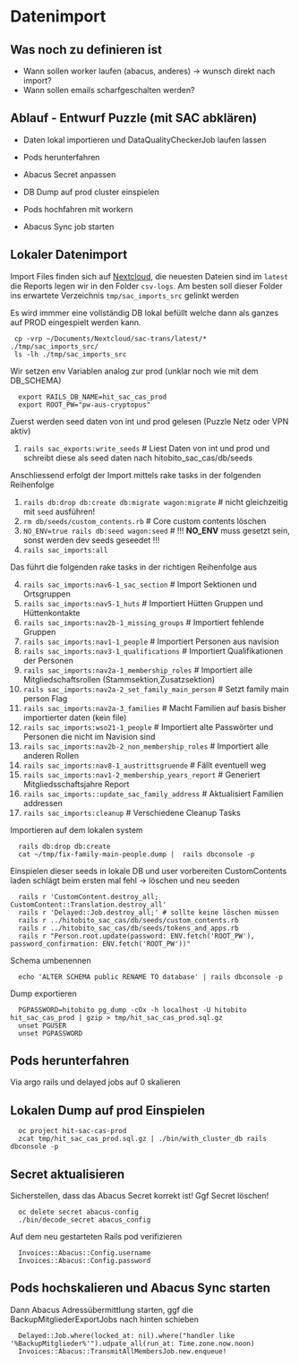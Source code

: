# Datenimport

## Was noch zu definieren ist

- Wann sollen worker laufen (abacus, anderes) -> wunsch direkt nach import?
- Wann sollen emails scharfgeschalten werden?

## Ablauf - Entwurf Puzzle (mit SAC abklären)

- Daten lokal importieren und DataQualityCheckerJob laufen lassen

- Pods herunterfahren
- Abacus Secret anpassen
- DB Dump auf prod cluster einspielen
- Pods hochfahren mit workern
- Abacus Sync job starten

## Lokaler Datenimport

Import Files finden sich auf [Nextcloud](https://files.puzzle.ch/apps/files/files/7246438?dir=/sac-trans), die neuesten Dateien sind im `latest` die
Reports legen wir in den Folder `csv-logs`. Am besten soll dieser Folder ins erwartete Verzeichnis `tmp/sac_imports_src` gelinkt werden

Es wird immmer eine vollständig DB lokal befüllt welche dann als ganzes auf PROD eingespielt werden kann.

```
 cp -vrp ~/Documents/Nextcloud/sac-trans/latest/* ./tmp/sac_imports_src/
 ls -lh ./tmp/sac_imports_src

```

Wir setzen env Variablen analog zur prod (unklar noch wie mit dem DB_SCHEMA)

```
  export RAILS_DB_NAME=hit_sac_cas_prod
  export ROOT_PW="pw-aus-cryptopus"
```

Zuerst werden seed daten von int und prod gelesen (Puzzle Netz oder VPN aktiv)

1. `rails sac_exports:write_seeds` # Liest Daten von int und prod und schreibt diese als seed daten nach hitobito_sac_cas/db/seeds

Anschliessend erfolgt der Import mittels rake tasks in der folgenden Reihenfolge

1. `rails db:drop db:create db:migrate wagon:migrate` # nicht gleichzeitig mit `seed` ausführen!
2. `rm db/seeds/custom_contents.rb` # Core custom contents löschen
3. `NO_ENV=true rails db:seed wagon:seed` # !!! **NO_ENV** muss gesetzt sein, sonst werden dev seeds geseedet !!!
4. `rails sac_imports:all`

Das führt die folgenden rake tasks in der richtigen Reihenfolge aus

4. `rails sac_imports:nav6-1_sac_section` # Import Sektionen und Ortsgruppen
5. `rails sac_imports:nav5-1_huts` # Importiert Hütten Gruppen und Hüttenkontakte
6. `rails sac_imports:nav2b-1_missing_groups` # Importiert fehlende Gruppen
7. `rails sac_imports:nav1-1_people` # Importiert Personen aus navision
8. `rails sac_imports:nav3-1_qualifications` # Importiert Qualifikationen der Personen
9. `rails sac_imports:nav2a-1_membership_roles` # Importiert alle Mitgliedschaftsrollen (Stammsektion,Zusatzsektion)
10. `rails sac_imports:nav2a-2_set_family_main_person` # Setzt family main person Flag
11. `rails sac_imports:nav2a-3_families` # Macht Familien auf basis bisher importierter daten (kein file)
12. `rails sac_imports:wso21-1_people` # Importiert alte Passwörter und Personen die nicht im Navision sind
13. `rails sac_imports:nav2b-2_non_membership_roles` # Importiert alle anderen Rollen
14. `rails sac_imports:nav8-1_austrittsgruende` # Fällt eventuell weg
15. `rails sac_imports:nav1-2_membership_years_report` # Generiert Mitgliedsschaftsjahre Report
16. `rails sac_imports::update_sac_family_address` # Aktualisiert Familien addressen
17. `rails sac_imports:cleanup` # Verschiedene Cleanup Tasks

Importieren auf dem lokalen system

```
  rails db:drop db:create
  cat ~/tmp/fix-family-main-people.dump |  rails dbconsole -p
```

Einspielen dieser seeds in lokale DB und user vorbereiten
CustomContents laden schlägt beim ersten mal fehl -> löschen und neu seeden

```
  rails r 'CustomContent.destroy_all; CustomContent::Translation.destroy_all'
  rails r 'Delayed::Job.destroy_all;' # sollte keine löschen müssen
  rails r ../hitobito_sac_cas/db/seeds/custom_contents.rb
  rails r ../hitobito_sac_cas/db/seeds/tokens_and_apps.rb
  rails r "Person.root.update(password: ENV.fetch('ROOT_PW'), password_confirmation: ENV.fetch('ROOT_PW'))"
```

Schema umbenennen

```
  echo 'ALTER SCHEMA public RENAME TO database' | rails dbconsole -p
```

Dump exportieren

```
  PGPASSWORD=hitobito pg_dump -cOx -h localhost -U hitobito hit_sac_cas_prod | gzip > tmp/hit_sac_cas_prod.sql.gz
  unset PGUSER
  unset PGPASSWORD
```

## Pods herunterfahren

Via argo rails und delayed jobs auf 0 skalieren

## Lokalen Dump auf prod Einspielen

```
  oc project hit-sac-cas-prod
  zcat tmp/hit_sac_cas_prod.sql.gz | ./bin/with_cluster_db rails dbconsole -p
```

## Secret aktualisieren

Sicherstellen, dass das Abacus Secret korrekt ist! Ggf Secret löschen!

```
  oc delete secret abacus-config
  ./bin/decode_secret abacus_config

```

Auf dem neu gestarteten Rails pod verifizieren

```
  Invoices::Abacus::Config.username
  Invoices::Abacus::Config.password
```

## Pods hochskalieren und Abacus Sync starten

Dann Abacus Adressübermittlung starten, ggf die BackupMitgliederExportJobs nach hinten schieben

```
  Delayed::Job.where(locked_at: nil).where("handler like '%BackupMitglieder%'").udpate_all(run_at: Time.zone.now.noon)
  Invoices::Abacus::TransmitAllMembersJob.new.enqueue!
```
